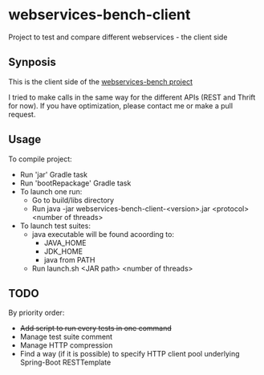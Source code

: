 # webservices-bench-client
 Project to test and compare different webservices - the client side

## Synposis
This is the client side of the [webservices-bench project](https://github.com/vlachenal/webservices-bench)

I tried to make calls in the same way for the different APIs (REST and Thrift for now). If you have optimization, please contact me or make a pull request.

## Usage
To compile project:
 * Run 'jar' Gradle task
 * Run 'bootRepackage' Gradle task
 * To launch one run:
     * Go to build/libs directory
     * Run java -jar webservices-bench-client-\<version\>.jar \<protocol\> \<number of threads\>
 * To launch test suites:
     * java executable will be found acoording to:
         * JAVA_HOME
         * JDK_HOME
         * java from PATH
     * Run launch.sh \<JAR path\> \<number of threads\>

## TODO
By priority order:
 - ~~Add script to run every tests in one command~~
 - Manage test suite comment
 - Manage HTTP compression
 - Find a way (if it is possible) to specify HTTP client pool underlying Spring-Boot RESTTemplate
